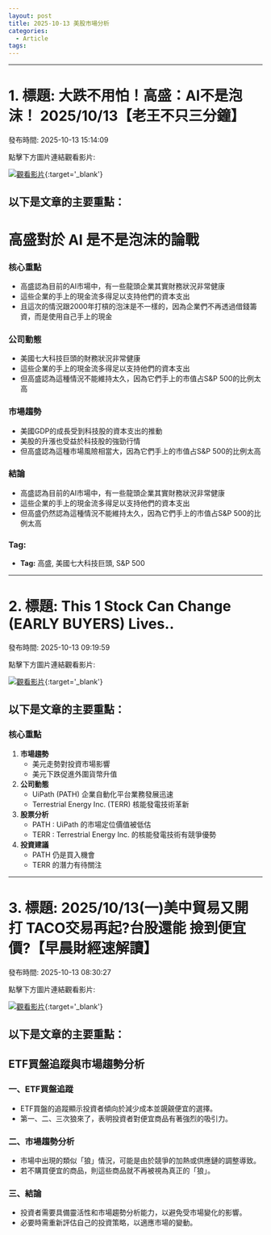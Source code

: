 ```yaml
---
layout: post
title: 2025-10-13 美股市場分析
categories:
  - Article
tags:
---
```


---
# 1. 標題: 大跌不用怕！高盛：AI不是泡沫！ 2025/10/13【老王不只三分鐘】
發布時間: 2025-10-13 15:14:09

點擊下方圖片連結觀看影片:

 [![觀看影片](https://i.ytimg.com/vi/3JE7LyCbEQc/sddefault.jpg)](https://www.youtube.com/watch?v=3JE7LyCbEQc){:target='_blank'}

## 以下是文章的主要重點：

**高盛對於 AI 是不是泡沫的論戰**
=====================================

### 核心重點

* 高盛認為目前的AI市場中，有一些龍頭企業其實財務狀況非常健康
* 這些企業的手上的現金流多得足以支持他們的資本支出
* 且這次的情況跟2000年打槓的泡沫是不一樣的，因為企業們不再透過借錢籌資，而是使用自己手上的現金

### 公司動態

* 美國七大科技巨頭的財務狀況非常健康
* 這些企業的手上的現金流多得足以支持他們的資本支出
* 但高盛認為這種情況不能維持太久，因為它們手上的市值占S&P 500的比例太高

### 市場趨勢

* 美國GDP的成長受到科技股的資本支出的推動
* 美股的升漲也受益於科技股的強勁行情
* 但高盛認為這種市場風險相當大，因為它們手上的市值占S&P 500的比例太高

### 結論

* 高盛認為目前的AI市場中，有一些龍頭企業其實財務狀況非常健康
* 這些企業的手上的現金流多得足以支持他們的資本支出
* 但高盛仍然認為這種情況不能維持太久，因為它們手上的市值占S&P 500的比例太高

### Tag: 

* **Tag:** 高盛, 美國七大科技巨頭, S&P 500

---
# 2. 標題: This 1 Stock Can Change (EARLY BUYERS) Lives..
發布時間: 2025-10-13 09:19:59

點擊下方圖片連結觀看影片:

 [![觀看影片](https://i.ytimg.com/vi/-fY2hWtGF70/sddefault.jpg)](https://www.youtube.com/watch?v=-fY2hWtGF70){:target='_blank'}

## 以下是文章的主要重點：

### 核心重點

1. **市場趨勢**
	* 美元走勢對投資市場影響
	* 美元下跌促進外圍貨幣升值
2. **公司動態**
	* UiPath (PATH) 企業自動化平台業務發展迅速
	* Terrestrial Energy Inc. (TERR) 核能發電技術革新
3. **股票分析**
	* PATH : UiPath 的市場定位價值被低估
	* TERR : Terrestrial Energy Inc. 的核能發電技術有競爭優勢
4. **投資建議**
	* PATH 仍是買入機會
	* TERR 的潛力有待關注

---
# 3. 標題: 2025/10/13(一)美中貿易又開打 TACO交易再起?台股還能 撿到便宜價?【早晨財經速解讀】
發布時間: 2025-10-13 08:30:27

點擊下方圖片連結觀看影片:

 [![觀看影片](https://i.ytimg.com/vi/SlmiFkNmi00/sddefault_live.jpg)](https://www.youtube.com/watch?v=SlmiFkNmi00){:target='_blank'}

## 以下是文章的主要重點：

## ETF買盤追蹤與市場趨勢分析

### 一、ETF買盤追蹤

*   ETF買盤的追蹤顯示投資者傾向於減少成本並覬覦便宜的選擇。
*   第一、二、三次狼來了，表明投資者對便宜商品有著強烈的吸引力。

### 二、市場趨勢分析

*   市場中出現的類似「狼」情況，可能是由於競爭的加熱或供應鏈的調整導致。
*   若不購買便宜的商品，則這些商品就不再被視為真正的「狼」。

### 三、結論

*   投資者需要具備靈活性和市場趨勢分析能力，以避免受市場變化的影響。
*   必要時需重新評估自己的投資策略，以適應市場的變動。

